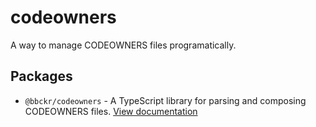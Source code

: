 # codeowners

A way to manage CODEOWNERS files programatically.

## Packages

- `@bbckr/codeowners` - A TypeScript library for parsing and composing CODEOWNERS files. [View documentation](./packages/codeowners/README.md)
